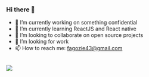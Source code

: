 ### Hi there 👋

- 🔭 I’m currently working on something confidential 
- 🌱 I’m currently learning ReactJS and React native
- 👯 I’m looking to collaborate on open source projects
- 🤔 I’m looking for work
- 📫 How to reach me: fagozie43@gmail.com

<br>
<img src='https://github-readme-stats.vercel.app/api?username=f-gozie&count_private=true&show_icons=true&theme=dark'>
<br>
